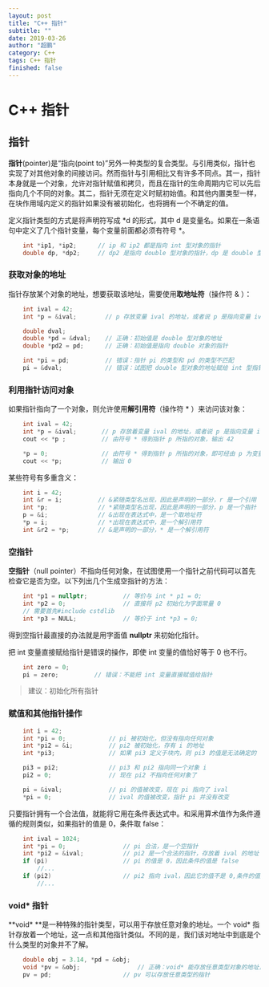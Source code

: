 ```yaml
---
layout: post
title: "C++ 指针"
subtitle: ""
date: 2019-03-26
author: "超鹏"
category: C++
tags: C++ 指针
finished: false
---
```

# C++ 指针

## 指针

**指针**(pointer)是“指向(point to)”另外一种类型的复合类型。与引用类似，指针也实现了对其他对象的间接访问。然而指针与引用相比又有许多不同点。其一，指针本身就是一个对象，允许对指针赋值和拷贝，而且在指针的生命周期内它可以先后指向几个不同的对象。其二，指针无须在定义时赋初始值。和其他内置类型一样，在块作用域内定义的指针如果没有被初始化，也将拥有一个不确定的值。

定义指针类型的方式是将声明符写成 \*d 的形式，其中 d 是变量名。如果在一条语句中定义了几个指针变量，每个变量前面都必须有符号 \*。

```c++
    int *ip1, *ip2;      // ip 和 ip2 都是指向 int 型对象的指针
    double dp, *dp2;     // dp2 是指向 double 型对象的指针，dp 是 double 型对象
```

### 获取对象的地址

指针存放某个对象的地址，想要获取该地址，需要使用**取地址符**（操作符 & ）：

```c++
    int ival = 42;
    int *p = &ival;        // p 存放变量 ival 的地址，或者说 p 是指向变量 ival 的指针

    double dval;
    double *pd = &dval;    // 正确：初始值是 double 型对象的地址
    double *pd2 = pd;      // 正确：初始值是指向 double 对象的指针

    int *pi = pd;          // 错误：指针 pi 的类型和 pd 的类型不匹配
    pi = &dval;            // 错误：试图把 double 型对象的地址赋给 int 型指针
```

### 利用指针访问对象

如果指针指向了一个对象，则允许使用**解引用符**（操作符 * ）来访问该对象：

```c++
    int ival = 42;
    int *p = &ival;       // p 存放着变量 ival 的地址，或者说 p 是指向变量 ival 的指针
    cout << *p ;          // 由符号 * 得到指针 p 所指的对象，输出 42

    *p = 0;               // 由符号 * 得到指针 p 所指的对象，即可经由 p 为变量 ival 赋值
    cout << *p;           // 输出 0
```

某些符号有多重含义：
```c++
    int i = 42;         
    int &r = i;          // &紧随类型名出现，因此是声明的一部分，r 是一个引用
    int *p;              // *紧随类型名出现，因此是声明的一部分，p 是一个指针
    p = &i;              // &出现在表达式中，是一个取地址符
    *p = i;              // *出现在表达式中，是一个解引用符
    int &r2 = *p;        // &是声明的一部分，* 是一个解引用符
```

### 空指针

**空指针**（null pointer）不指向任何对象，在试图使用一个指针之前代码可以首先检查它是否为空。以下列出几个生成空指针的方法：

```c++
    int *p1 = nullptr;          // 等价与 int * p1 = 0;
    int *p2 = 0;                // 直接将 p2 初始化为字面常量 0 
    // 需要首先#include cstdlib
    int *p3 = NULL;             // 等价于 int *p3 = 0;
```

得到空指针最直接的办法就是用字面值 **nullptr** 来初始化指针。

把 int 变量直接赋给指针是错误的操作，即使 int 变量的值恰好等于 0 也不行。

```c++
    int zero = 0;
    pi = zero;          // 错误：不能把 int 变量直接赋值给指针
```

>建议：初始化所有指针

### 赋值和其他指针操作

```c++
    int i = 42;
    int *pi = 0;            // pi 被初始化，但没有指向任何对象
    int *pi2 = &i;          // pi2 被初始化，存有 i 的地址
    int *pi3;               // 如果 pi3 定义于块内，则 pi3 的值是无法确定的

    pi3 = pi2;              // pi3 和 pi2 指向同一个对象 i
    pi2 = 0;                // 现在 pi2 不指向任何对象了

    pi = &ival;             // pi 的值被改变，现在 pi 指向了 ival
    *pi = 0;                // ival 的值被改变，指针 pi 并没有改变
```

只要指针拥有一个合法值，就能将它用在条件表达式中。和采用算术值作为条件遵循的规则类似，如果指针的值是 0，条件取 false：

```c++
    int ival = 1024;            
    int *pi = 0;                // pi 合法，是一个空指针
    int *pi2 = &ival;           // pi2 是一个合法的指针，存放着 ival 的地址
    if (pi)                     // pi 的值是 0，因此条件的值是 false
        //...
    if (pi2)                    // pi2 指向 ival，因此它的值不是 0,条件的值是 true
        //...
```
### void* 指针

**void\* **是一种特殊的指针类型，可以用于存放任意对象的地址。一个 void\* 指针存放着一个地址，这一点和其他指针类似。不同的是，我们该对地址中到底是个什么类型的对象并不了解。

```c++
    double obj = 3.14, *pd = &obj;
    void *pv = &obj;                // 正确：void* 能存放任意类型对象的地址，obj 可以是任意类型的对象
    pv = pd;                    // pv 可以存放任意类型的指针
```

